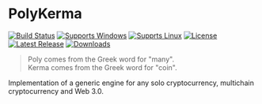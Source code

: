 # PolyKerma

[![Build Status](https://github.com/gcarreno/PolyKerma/workflows/build/badge.svg?branch=main)](https://github.com/gcarreno/PolyKerma/actions)
[![Supports Windows](https://img.shields.io/badge/support-Windows-blue?logo=Windows)](https://github.com/gcarreno/PolyKerma/releases/latest)
[![Supprts Linux](https://img.shields.io/badge/support-Linux-yellow?logo=Linux)](https://github.com/gcarreno/PolyKerma/releases/latest)
[![License](https://img.shields.io/github/license/gcarreno/PolyKerma)](https://github.com/gcarreno/PolyKerma/blob/master/LICENSE)
[![Latest Release](https://img.shields.io/github/v/release/gcarreno/PolyKerma?label=latest%20release)](https://github.com/gcarreno/PolyKerma/releases/latest)
[![Downloads](https://img.shields.io/github/downloads/gcarreno/PolyKerma/total)](https://github.com/gcarreno/PolyKerma/releases)


> Poly comes from the Greek word for "many".  
> Kerma comes from the Greek word for "coin".

Implementation of a generic engine for any solo cryptocurrency, multichain cryptocurrency and Web 3.0.
